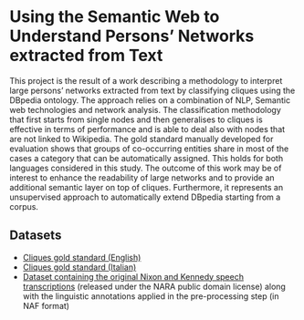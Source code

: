 # Using the Semantic Web to Understand Persons’ Networks extracted from Text

This project is the result of a work describing a methodology to interpret large persons’ networks extracted from text by classifying cliques using the DBpedia ontology.
The approach relies on a combination of NLP, Semantic web technologies and network analysis.
The classification methodology that first starts from single nodes and then generalises to cliques is effective in terms of performance and is able to deal also with nodes that are not linked to Wikipedia.
The gold standard manually developed for evaluation shows that groups of co-occurring entities share in most of the cases a category that can be automatically assigned.
This holds for both languages considered in this study.
The outcome of this work may be of interest to enhance the readability of large networks and to provide an additional semantic layer on top of cliques.
Furthermore, it represents an unsupervised approach to automatically extend DBpedia starting from a corpus.

## Datasets

* [Cliques gold standard (English)](https://github.com/dkmfbk/cliques/blob/master/src/main/resources/cliques_nk.txt)
* [Cliques gold standard (Italian)](https://github.com/dkmfbk/cliques/blob/master/src/main/resources/cliques_adige.txt)
* [Dataset containing the original Nixon and Kennedy speech transcriptions](http://www.airpedia.org/nk-naf.zip) (released under the NARA public domain license) along with the linguistic annotations applied in the pre-processing step (in NAF format)
